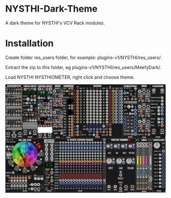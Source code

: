 # NYSTHI-Dark-Theme
A dark theme for NYSTHI's VCV Rack modules. 

# Installation
Create folder res_users folder, for example: plugins-v1/NYSTHI/res_users/. 

Extract the zip to this folder, eg plugins-v1/NYSTHI/res_users/MeefyDark/.

Load NYSTHI NYSTHIOMETER, right click and choose theme. 

![Screenshot](https://raw.githubusercontent.com/spectromas/NYSTHI-Dark-Theme/master/nysthi_dark.png)
